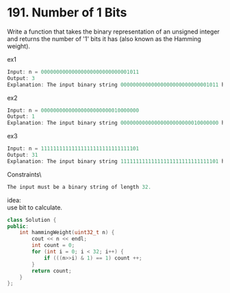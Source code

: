 # 191. Number of 1 Bits

Write a function that takes the binary representation of an unsigned integer and returns the number of '1' bits it has (also known as the Hamming weight).

ex1
```cpp
Input: n = 00000000000000000000000000001011
Output: 3
Explanation: The input binary string 00000000000000000000000000001011 has a total of three '1' bits.
```

ex2
```cpp
Input: n = 00000000000000000000000010000000
Output: 1
Explanation: The input binary string 00000000000000000000000010000000 has a total of one '1' bit.
```

ex3
```cpp
Input: n = 11111111111111111111111111111101
Output: 31
Explanation: The input binary string 11111111111111111111111111111101 has a total of thirty one '1' bits.
```

Constraints\
```cpp
The input must be a binary string of length 32.
```

idea:\
use bit to calculate.

```cpp
class Solution {
public:
    int hammingWeight(uint32_t n) {
        cout << n << endl;
        int count = 0;
        for (int i = 0; i < 32; i++) {
            if (((n>>i) & 1) == 1) count ++;
        }
        return count;
    }
};
```










